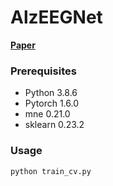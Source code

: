 # AlzEEGNet

[**Paper**]([./assets/DAFT-GAN.pdf](https://www.sciencedirect.com/science/article/pii/S0957417422015913))

### Prerequisites

- Python 3.8.6
- Pytorch 1.6.0
- mne 0.21.0
- sklearn 0.23.2

### Usage
```
python train_cv.py
```

